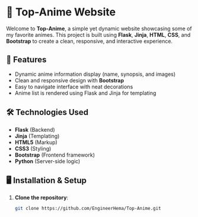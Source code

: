 # 🎌 Top-Anime Website

Welcome to **Top-Anime**, a simple yet dynamic website showcasing some of my favorite animes. This project is built using **Flask**, **Jinja**, **HTML**, **CSS**, and **Bootstrap** to create a clean, responsive, and interactive experience. 

## 🌟 Features
- Dynamic anime information display (name, synopsis, and images)
- Clean and responsive design with **Bootstrap**
- Easy to navigate interface with neat decorations
- Anime list is rendered using Flask and Jinja for templating

## 🛠️ Technologies Used
- **Flask** (Backend)
- **Jinja** (Templating)
- **HTML5** (Markup)
- **CSS3** (Styling)
- **Bootstrap** (Frontend framework)
- **Python** (Server-side logic)

## 🖥️ Installation & Setup

1. **Clone the repository**:
   ```bash
   git clone https://github.com/EngineerHema/Top-Anime.git
